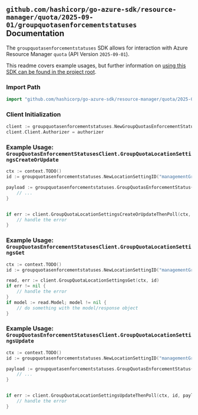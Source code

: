 
## `github.com/hashicorp/go-azure-sdk/resource-manager/quota/2025-09-01/groupquotasenforcementstatuses` Documentation

The `groupquotasenforcementstatuses` SDK allows for interaction with Azure Resource Manager `quota` (API Version `2025-09-01`).

This readme covers example usages, but further information on [using this SDK can be found in the project root](https://github.com/hashicorp/go-azure-sdk/tree/main/docs).

### Import Path

```go
import "github.com/hashicorp/go-azure-sdk/resource-manager/quota/2025-09-01/groupquotasenforcementstatuses"
```


### Client Initialization

```go
client := groupquotasenforcementstatuses.NewGroupQuotasEnforcementStatusesClientWithBaseURI("https://management.azure.com")
client.Client.Authorizer = authorizer
```


### Example Usage: `GroupQuotasEnforcementStatusesClient.GroupQuotaLocationSettingsCreateOrUpdate`

```go
ctx := context.TODO()
id := groupquotasenforcementstatuses.NewLocationSettingID("managementGroupId", "groupQuotaName", "resourceProviderName", "locationSettingName")

payload := groupquotasenforcementstatuses.GroupQuotasEnforcementStatus{
	// ...
}


if err := client.GroupQuotaLocationSettingsCreateOrUpdateThenPoll(ctx, id, payload); err != nil {
	// handle the error
}
```


### Example Usage: `GroupQuotasEnforcementStatusesClient.GroupQuotaLocationSettingsGet`

```go
ctx := context.TODO()
id := groupquotasenforcementstatuses.NewLocationSettingID("managementGroupId", "groupQuotaName", "resourceProviderName", "locationSettingName")

read, err := client.GroupQuotaLocationSettingsGet(ctx, id)
if err != nil {
	// handle the error
}
if model := read.Model; model != nil {
	// do something with the model/response object
}
```


### Example Usage: `GroupQuotasEnforcementStatusesClient.GroupQuotaLocationSettingsUpdate`

```go
ctx := context.TODO()
id := groupquotasenforcementstatuses.NewLocationSettingID("managementGroupId", "groupQuotaName", "resourceProviderName", "locationSettingName")

payload := groupquotasenforcementstatuses.GroupQuotasEnforcementStatus{
	// ...
}


if err := client.GroupQuotaLocationSettingsUpdateThenPoll(ctx, id, payload); err != nil {
	// handle the error
}
```
